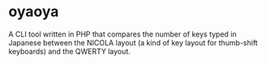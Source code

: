 # oyaoya
A CLI tool written in PHP that compares the number of keys typed in Japanese between the NICOLA layout (a kind of key layout for thumb-shift keyboards) and the QWERTY layout.
